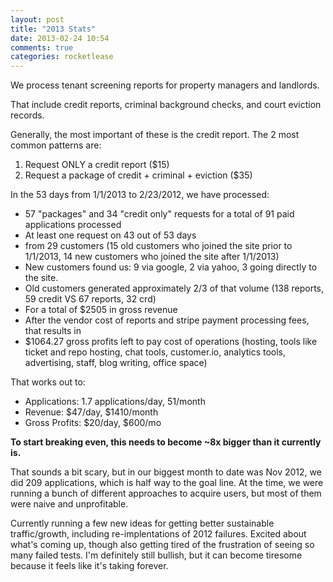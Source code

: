 ```yaml
---
layout: post
title: "2013 Stats"
date: 2013-02-24 10:54
comments: true
categories: rocketlease
---
```

We process tenant screening reports for property managers and landlords.

That include credit reports, criminal background checks, and court eviction records.

Generally, the most important of these is the credit report.  The 2 most common patterns are:

1. Request ONLY a credit report ($15)
2. Request a package of credit + criminal + eviction ($35)

In the 53 days from 1/1/2013 to 2/23/2012, we have processed:

* 57 "packages" and 34 "credit only" requests for a total of 91 paid applications processed
* At least one request on 43 out of 53 days
* from 29 customers (15 old customers who joined the site prior to 1/1/2013, 14 new customers who joined the site after 1/1/2013)
* New customers found us: 9 via google, 2 via yahoo, 3 going directly to the site.
* Old customers generated approximately 2/3 of that volume (138 reports, 59 credit VS 67 reports, 32 crd)
* For a total of $2505 in gross revenue
* After the vendor cost of reports and stripe payment processing fees, that results in
* $1064.27 gross profits left to pay cost of operations (hosting, tools like ticket and repo hosting, chat tools, customer.io, analytics tools, advertising, staff, blog writing, office space)

That works out to:

* Applications: 1.7 applications/day, 51/month
* Revenue: $47/day, $1410/month
* Gross Profits: $20/day, $600/mo

**To start breaking even, this needs to become ~8x bigger than it currently is.**

That sounds a bit scary, but in our biggest month to date was Nov 2012, we did 209 applications, which is half way to the goal line. At the time, we were running a bunch of different approaches to acquire users, but most of them were naive and unprofitable.

Currently running a few new ideas for getting better sustainable traffic/growth, including re-implentations of 2012 failures.  Excited about what's coming up, though also getting tired of the frustration of seeing so many failed tests. I'm definitely still bullish, but it can become tiresome because it feels like it's taking forever.
